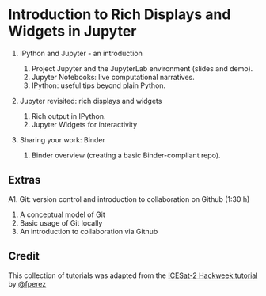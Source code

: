 # Introduction to Rich Displays and Widgets in Jupyter

1. IPython and Jupyter - an introduction
   1. Project Jupyter and the JupyterLab environment (slides and demo).
   1. Jupyter Notebooks: live computational narratives.
   1. IPython: useful tips beyond plain Python.
   
2. Jupyter revisited: rich displays and widgets
   1. Rich output in IPython.
   1. Jupyter Widgets for interactivity

3. Sharing your work: Binder
   1. Binder overview (creating a basic Binder-compliant repo).
   
## Extras

A1. Git: version control and introduction to collaboration on Github (1:30 h)
   1. A conceptual model of Git
   1. Basic usage of Git locally
   1. An introduction to collaboration via Github

## Credit

This collection of tutorials was adapted from the [ICESat-2 Hackweek tutorial](https://github.com/ICESAT-2HackWeek/intro-jupyter-git) by [@fperez](https://github.com/fperez)
